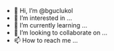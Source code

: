 - 👋 Hi, I’m @bguclukol
- 👀 I’m interested in ...
- 🌱 I’m currently learning ...
- 💞️ I’m looking to collaborate on ...
- 📫 How to reach me ...

<!---
bguclukol/bguclukol is a ✨ special ✨ repository because its `README.md` (this file) appears on your GitHub profile.
You can click the Preview link to take a look at your changes.
--->
